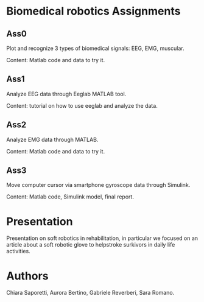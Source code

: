 # Biomedical robotics Assignments

## Ass0
Plot and recognize 3 types of biomedical signals: EEG, EMG, muscular. 

Content: Matlab code and data to try it.
## Ass1
Analyze EEG data through Eeglab MATLAB tool.

Content: tutorial on how to use eeglab and analyze the data.

## Ass2
Analyze EMG data through MATLAB.

Content: Matlab code and data to try it.

## Ass3
Move computer cursor via smartphone gyroscope data through Simulink.

Content: Matlab code, Simulink model, final report.

# Presentation
Presentation on soft robotics in rehabilitation, in particular we focused on an article about a soft robotic glove to helpstroke surkivors in daily life activities.

# Authors
Chiara Saporetti, Aurora Bertino, Gabriele Reverberi, Sara Romano.
